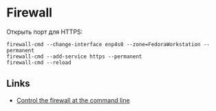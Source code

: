 # Firewall

Открыть порт для HTTPS:

```shell
firewall-cmd --change-interface enp4s0 --zone=FedoraWorkstation --permanent
firewall-cmd --add-service https --permanent
firewall-cmd --reload
```

## Links

* [Control the firewall at the command line](https://fedoramagazine.org/control-the-firewall-at-the-command-line/)
